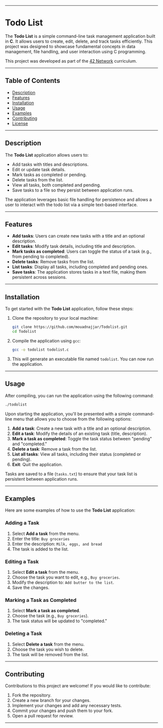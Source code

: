 
---

# Todo List

The **Todo List** is a simple command-line task management application built in **C**. It allows users to create, edit, delete, and track tasks efficiently. This project was designed to showcase fundamental concepts in data management, file handling, and user interaction using C programming.

This project was developed as part of the [42 Network](https://www.intra.42.fr/) curriculum.

---

## Table of Contents

- [Description](#description)
- [Features](#features)
- [Installation](#installation)
- [Usage](#usage)
- [Examples](#examples)
- [Contributing](#contributing)
- [License](#license)

---

## Description

The **Todo List** application allows users to:

- Add tasks with titles and descriptions.
- Edit or update task details.
- Mark tasks as completed or pending.
- Delete tasks from the list.
- View all tasks, both completed and pending.
- Save tasks to a file so they persist between application runs.

The application leverages basic file handling for persistence and allows a user to interact with the todo list via a simple text-based interface.

---

## Features

- **Add tasks**: Users can create new tasks with a title and an optional description.
- **Edit tasks**: Modify task details, including title and description.
- **Mark tasks as completed**: Users can toggle the status of a task (e.g., from pending to completed).
- **Delete tasks**: Remove tasks from the list.
- **List tasks**: Display all tasks, including completed and pending ones.
- **Save tasks**: The application stores tasks in a text file, making them persistent across sessions.

---

## Installation

To get started with the **Todo List** application, follow these steps:

1. Clone the repository to your local machine:

   ```bash
   git clone https://github.com/mouadnajjar/Todolist.git
   cd Todolist
   ```

2. Compile the application using `gcc`:

   ```bash
   gcc -o todolist todolist.c
   ```

3. This will generate an executable file named `todolist`. You can now run the application.

---

## Usage

After compiling, you can run the application using the following command:

```bash
./todolist
```

Upon starting the application, you'll be presented with a simple command-line menu that allows you to choose from the following options:

1. **Add a task**: Create a new task with a title and an optional description.
2. **Edit a task**: Modify the details of an existing task (title, description).
3. **Mark a task as completed**: Toggle the task status between "pending" and "completed."
4. **Delete a task**: Remove a task from the list.
5. **List all tasks**: View all tasks, including their status (completed or pending).
6. **Exit**: Quit the application.

Tasks are saved to a file (`tasks.txt`) to ensure that your task list is persistent between application runs.

---

## Examples

Here are some examples of how to use the **Todo List** application:

### Adding a Task

1. Select **Add a task** from the menu.
2. Enter the title: `Buy groceries`
3. Enter the description: `Milk, eggs, and bread`
4. The task is added to the list.

### Editing a Task

1. Select **Edit a task** from the menu.
2. Choose the task you want to edit, e.g., `Buy groceries`.
3. Modify the description to: `Add butter to the list`.
4. Save the changes.

### Marking a Task as Completed

1. Select **Mark a task as completed**.
2. Choose the task (e.g., `Buy groceries`).
3. The task status will be updated to "completed."

### Deleting a Task

1. Select **Delete a task** from the menu.
2. Choose the task you wish to delete.
3. The task will be removed from the list.

---

## Contributing

Contributions to this project are welcome! If you would like to contribute:

1. Fork the repository.
2. Create a new branch for your changes.
3. Implement your changes and add any necessary tests.
4. Commit your changes and push them to your fork.
5. Open a pull request for review.



---
